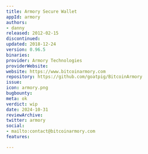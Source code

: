 ```yaml
---
title: Armory Secure Wallet
appId: armory
authors:
- danny
released: 2012-02-15
discontinued: 
updated: 2018-12-24
version: 0.96.5
binaries: 
provider: Armory Technologies
providerWebsite: 
website: https://www.bitcoinarmory.com
repository: https://github.com/goatpig/BitcoinArmory
issue: 
icon: armory.png
bugbounty: 
meta: ok
verdict: wip
date: 2024-10-31
reviewArchive: 
twitter: armory
social:
- mailto:contact@bitcoinarmory.com
features: 

---
```


